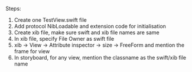 Steps:

1. Create one TestView.swift file
2. Add protocol NibLoadable and extension code for initialisation
3. Create xib file, make sure swift and xib file names are same
4. In xib file, specify File Owner as swift file
5. xib -> View -> Attribute inspector -> size -> FreeForm and mention the frame for view
5. In storyboard, for any view, mention the classname as the swift/xib file name
